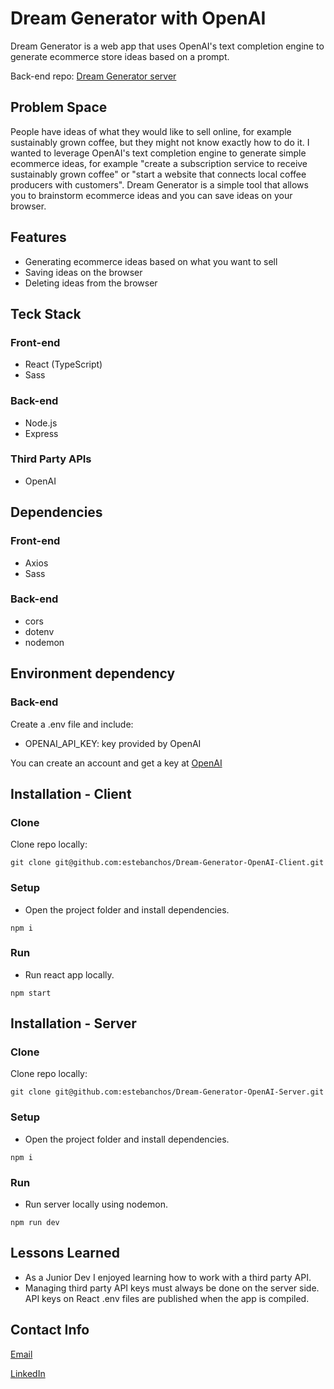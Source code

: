 # Dream Generator with OpenAI
Dream Generator is a web app that uses OpenAI's text completion engine to generate ecommerce store ideas based on a prompt.


Back-end repo: [Dream Generator server](https://github.com/estebanchos/Dream-Generator-OpenAI-Server "Dream-Generator server")

## Problem Space
People have ideas of what they would like to sell online, for example sustainably grown coffee, but they might not know exactly how to do it. I wanted to leverage OpenAI's text completion engine to generate simple ecommerce ideas, for example "create a subscription service to receive sustainably grown coffee" or "start a website that connects local coffee producers with customers".
Dream Generator is a simple tool that allows you to brainstorm ecommerce ideas and you can save ideas on your browser.

## Features
* Generating ecommerce ideas based on what you want to sell
* Saving ideas on the browser
* Deleting ideas from the browser

## Teck Stack
### Front-end
* React (TypeScript)
* Sass

### Back-end
* Node.js
* Express

### Third Party APIs
* OpenAI

## Dependencies
### Front-end
* Axios
* Sass
### Back-end
* cors
* dotenv
* nodemon

## Environment dependency
### Back-end
Create a .env file and include:
* OPENAI_API_KEY: key provided by OpenAI

You can create an account and get a key at [OpenAI](https://beta.openai.com "OpenAI")

## Installation - Client
### Clone
Clone repo locally:

`git clone git@github.com:estebanchos/Dream-Generator-OpenAI-Client.git`
### Setup
* Open the project folder and install dependencies.

`npm i`
### Run
* Run react app locally.

`npm start`

## Installation - Server
### Clone
Clone repo locally:

`git clone git@github.com:estebanchos/Dream-Generator-OpenAI-Server.git`
### Setup
* Open the project folder and install dependencies.

`npm i`
### Run
* Run server locally using nodemon.

`npm run dev`

## Lessons Learned
* As a Junior Dev I enjoyed learning how to work with a third party API.
* Managing third party API keys must always be done on the server side. API keys on React .env files are published when the app is compiled.

## Contact Info
[Email](mailto:charlie@carlosocampo.ca "Email")

[LinkedIn](https://www.linkedin.com/in/carlosocampo/ "LinkedIn")
